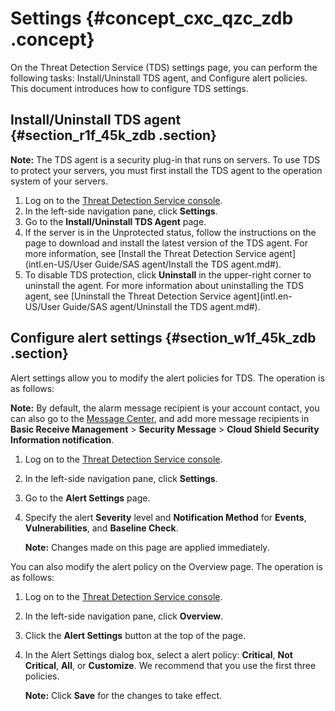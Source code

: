 # Settings {#concept_cxc_qzc_zdb .concept}

On the Threat Detection Service \(TDS\) settings page, you can perform the following tasks: Install/Uninstall TDS agent, and Configure alert policies. This document introduces how to configure TDS settings.

## Install/Uninstall TDS agent {#section_r1f_45k_zdb .section}

**Note:** The TDS agent is a security plug-in that runs on servers. To use TDS to protect your servers, you must first install the TDS agent to the operation system of your servers.

1.  Log on to the [Threat Detection Service console](https://yundun.console.aliyun.com/?p=sas).
2.  In the left-side navigation pane, click **Settings**.
3.  Go to the **Install/Uninstall TDS Agent** page.
4.  If the server is in the Unprotected status, follow the instructions on the page to download and install the latest version of the TDS agent. For more information, see [Install the Threat Detection Service agent](intl.en-US/User Guide/SAS agent/Install the TDS agent.md#).
5.  To disable TDS protection, click **Uninstall** in the upper-right corner to uninstall the agent. For more information about uninstalling the TDS agent, see [Uninstall the Threat Detection Service agent](intl.en-US/User Guide/SAS agent/Uninstall the TDS agent.md#).

## Configure alert settings {#section_w1f_45k_zdb .section}

Alert settings allow you to modify the alert policies for TDS. The operation is as follows:

**Note:** By default, the alarm message recipient is your account contact, you can also go to the [Message Center](https://notifications.console.aliyun.com/#/subscribeMsg), and add more message recipients in **Basic Receive Management** \> **Security Message** \> **Cloud Shield Security Information notification**.

1.  Log on to the [Threat Detection Service console](https://yundun.console.aliyun.com/?p=sas).
2.  In the left-side navigation pane, click **Settings**.
3.  Go to the **Alert Settings** page.
4.  Specify the alert **Severity** level and **Notification Method** for **Events**, **Vulnerabilities**, and **Baseline Check**.

    **Note:** Changes made on this page are applied immediately.


You can also modify the alert policy on the Overview page. The operation is as follows:

1.  Log on to the [Threat Detection Service console](https://yundun.console.aliyun.com/?p=sas).
2.  In the left-side navigation pane, click **Overview**.
3.  Click the **Alert Settings** button at the top of the page.
4.  In the Alert Settings dialog box, select a alert policy: **Critical**, **Not Critical**, **All**, or **Customize**. We recommend that you use the first three policies.

    **Note:** Click **Save** for the changes to take effect.


